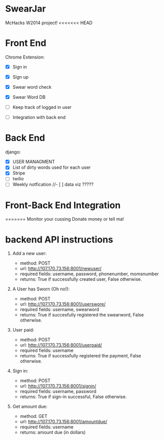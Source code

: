 SwearJar
========

McHacks W2014 project!
<<<<<<< HEAD



Front End
=========
Chrome Extension:
- [X] Sign in
- [X] Sign up
- [X] Swear word check
- [X] Swear Word DB
- [ ] Keep track of logged in user
- [ ] Integration with back end


Back End
=========
django:
- [x] USER MANAGMENT
- [x] List of dirty words used for each user
- [X] Stripe
- [ ] twilio
- [ ] Weekly notfication
//- [ ] data viz ?????

Front-Back End Integration
=========


=======
Monitor your cussing
Donate money or tell ma!


backend API instructions
=======

1. Add a new user:
	* method: POST
	* url: http://107.170.73.156:8001/newuser/
	* required fields: username, password, phonenumber, momsnumber
	* returns: True if successfully created user, False otherwise.

2. A User has Sworn (Oh no!):
	* method: POST
	* url: http://107.170.73.156:8001/userswore/
	* required fields: username, swearword
	* returns: True if succesfully registered the swearword, False otherwise.

3. User paid:
	* method: POST
	* url: http://107.170.73.156:8001/userpaid/
	* required fields: username
	* returns: True if successfully registered the payment, False otherwise.

4. Sign in:
	* method: POST
	* url: http://107.170.73.156:8001/signin/
	* required fields: username, password
	* returns: True if sign-in successful, False otherwise.

5. Get amount due:
	* method: GET
	* url: http://107.170.73.156:8001/amountdue/
	* required fields: username
	* returns: amount due (in dollars)

